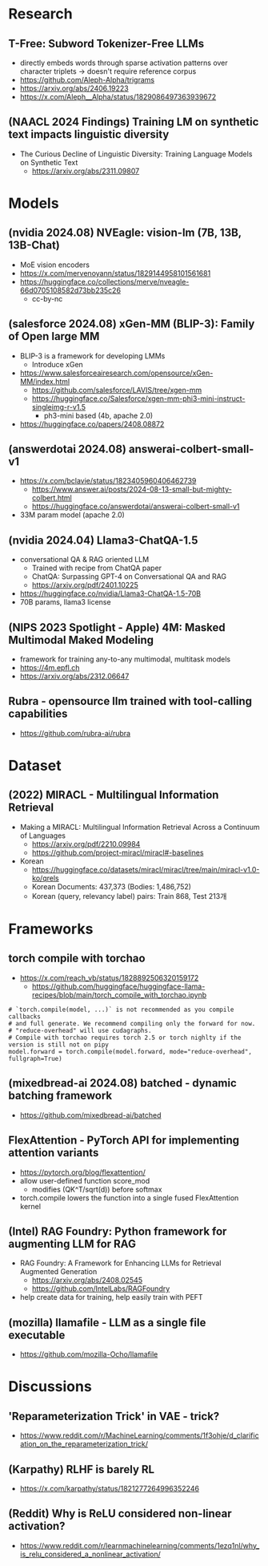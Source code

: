 # Research
## T-Free: Subword Tokenizer-Free LLMs
* directly embeds words through sparse activation patterns over character triplets -> doesn't require reference corpus
* https://github.com/Aleph-Alpha/trigrams
* https://arxiv.org/abs/2406.19223
* https://x.com/Aleph__Alpha/status/1829086497363939672

## (NAACL 2024 Findings) Training LM on synthetic text impacts linguistic diversity
* The Curious Decline of Linguistic Diversity: Training Language Models on Synthetic Text
    * https://arxiv.org/abs/2311.09807

# Models
## (nvidia 2024.08) NVEagle: vision-lm (7B, 13B, 13B-Chat)
* MoE vision encoders
* https://x.com/mervenoyann/status/1829144958101561681
* https://huggingface.co/collections/merve/nveagle-66d0705108582d73bb235c26
    * cc-by-nc

## (salesforce 2024.08) xGen-MM (BLIP-3): Family of Open large MM
* BLIP-3 is a framework for developing LMMs
    * Introduce xGen 
* https://www.salesforceairesearch.com/opensource/xGen-MM/index.html
    * https://github.com/salesforce/LAVIS/tree/xgen-mm
    * https://huggingface.co/Salesforce/xgen-mm-phi3-mini-instruct-singleimg-r-v1.5
        * ph3-mini based (4b, apache 2.0)
* https://huggingface.co/papers/2408.08872

## (answerdotai 2024.08) answerai-colbert-small-v1
* https://x.com/bclavie/status/1823405960406462739
    * https://www.answer.ai/posts/2024-08-13-small-but-mighty-colbert.html
    * https://huggingface.co/answerdotai/answerai-colbert-small-v1
* 33M param model (apache 2.0)

## (nvidia 2024.04) Llama3-ChatQA-1.5
* conversational QA & RAG oriented LLM
    * Trained with recipe from ChatQA paper
    * ChatQA: Surpassing GPT-4 on Conversational QA
and RAG
    * https://arxiv.org/pdf/2401.10225
* https://huggingface.co/nvidia/Llama3-ChatQA-1.5-70B
* 70B params, llama3 license

## (NIPS 2023 Spotlight - Apple) 4M: Masked Multimodal Maked Modeling
* framework for training any-to-any multimodal, multitask models
* https://4m.epfl.ch
* https://arxiv.org/abs/2312.06647

## Rubra - opensource llm trained with tool-calling capabilities
* https://github.com/rubra-ai/rubra

# Dataset
## (2022) MIRACL - Multilingual Information Retrieval
* Making a MIRACL: Multilingual Information Retrieval Across a Continuum of Languages
    * https://arxiv.org/pdf/2210.09984
    * https://github.com/project-miracl/miracl#-baselines
* Korean
    * https://huggingface.co/datasets/miracl/miracl/tree/main/miracl-v1.0-ko/qrels
    * Korean Documents: 437,373 (Bodies: 1,486,752)
    * Korean (query, relevancy label) pairs: Train 868, Test 213개

# Frameworks
## torch compile with torchao
* https://x.com/reach_vb/status/1828892506320159172
    * https://github.com/huggingface/huggingface-llama-recipes/blob/main/torch_compile_with_torchao.ipynb
```
# `torch.compile(model, ...)` is not recommended as you compile callbacks
# and full generate. We recommend compiling only the forward for now. 
# "reduce-overhead" will use cudagraphs. 
# Compile with torchao requires torch 2.5 or torch nighlty if the version is still not on pipy
model.forward = torch.compile(model.forward, mode="reduce-overhead", fullgraph=True)
```

## (mixedbread-ai 2024.08) batched - dynamic batching framework
* https://github.com/mixedbread-ai/batched

## FlexAttention - PyTorch API for implementing attention variants
* https://pytorch.org/blog/flexattention/
* allow user-defined function score_mod
    * modifies (QK^T/sqrt(d)) before softmax
* torch.compile lowers the function into a single fused FlexAttention kernel

## (Intel) RAG Foundry: Python framework for augmenting LLM for RAG
* RAG Foundry: A Framework for Enhancing LLMs for Retrieval Augmented Generation
    * https://arxiv.org/abs/2408.02545
    * https://github.com/IntelLabs/RAGFoundry
* help create data for training, help easily train with PEFT

## (mozilla) llamafile - LLM as a single file executable
* https://github.com/mozilla-Ocho/llamafile

# Discussions
## 'Reparameterization Trick' in VAE - trick?
* https://www.reddit.com/r/MachineLearning/comments/1f3ohje/d_clarification_on_the_reparameterization_trick/


## (Karpathy) RLHF is barely RL
* https://x.com/karpathy/status/1821277264996352246

## (Reddit) Why is ReLU considered non-linear activation?
* https://www.reddit.com/r/learnmachinelearning/comments/1ezq1nl/why_is_relu_considered_a_nonlinear_activation/